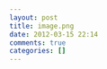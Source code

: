 ```yaml
---
layout: post
title: image.png
date: 2012-03-15 22:14
comments: true
categories: []
---
```


